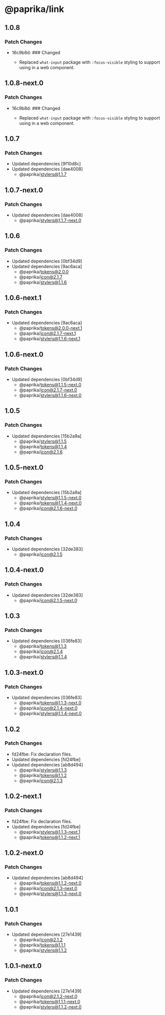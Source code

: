 # @paprika/link

## 1.0.8

### Patch Changes

- 16c9b8d: ### Changed

  - Replaced `what-input` package with `:focus-visible` styling to support using in a web component.

## 1.0.8-next.0

### Patch Changes

- 16c9b8d: ### Changed

  - Replaced `what-input` package with `:focus-visible` styling to support using in a web component.

## 1.0.7

### Patch Changes

- Updated dependencies [9f10d8c]
- Updated dependencies [dae4008]
  - @paprika/stylers@1.1.7

## 1.0.7-next.0

### Patch Changes

- Updated dependencies [dae4008]
  - @paprika/stylers@1.1.7-next.0

## 1.0.6

### Patch Changes

- Updated dependencies [0bf34d9]
- Updated dependencies [9ac6aca]
  - @paprika/tokens@2.0.0
  - @paprika/icon@2.1.7
  - @paprika/stylers@1.1.6

## 1.0.6-next.1

### Patch Changes

- Updated dependencies [9ac6aca]
  - @paprika/tokens@2.0.0-next.1
  - @paprika/icon@2.1.7-next.1
  - @paprika/stylers@1.1.6-next.1

## 1.0.6-next.0

### Patch Changes

- Updated dependencies [0bf34d9]
  - @paprika/tokens@1.1.5-next.0
  - @paprika/icon@2.1.7-next.0
  - @paprika/stylers@1.1.6-next.0

## 1.0.5

### Patch Changes

- Updated dependencies [15b2a9a]
  - @paprika/stylers@1.1.5
  - @paprika/tokens@1.1.4
  - @paprika/icon@2.1.6

## 1.0.5-next.0

### Patch Changes

- Updated dependencies [15b2a9a]
  - @paprika/stylers@1.1.5-next.0
  - @paprika/tokens@1.1.4-next.0
  - @paprika/icon@2.1.6-next.0

## 1.0.4

### Patch Changes

- Updated dependencies [32de383]
  - @paprika/icon@2.1.5

## 1.0.4-next.0

### Patch Changes

- Updated dependencies [32de383]
  - @paprika/icon@2.1.5-next.0

## 1.0.3

### Patch Changes

- Updated dependencies [036fe83]
  - @paprika/tokens@1.1.3
  - @paprika/icon@2.1.4
  - @paprika/stylers@1.1.4

## 1.0.3-next.0

### Patch Changes

- Updated dependencies [036fe83]
  - @paprika/tokens@1.1.3-next.0
  - @paprika/icon@2.1.4-next.0
  - @paprika/stylers@1.1.4-next.0

## 1.0.2

### Patch Changes

- fd24fbe: Fix declaration files.
- Updated dependencies [fd24fbe]
- Updated dependencies [ab8d494]
  - @paprika/stylers@1.1.3
  - @paprika/tokens@1.1.2
  - @paprika/icon@2.1.3

## 1.0.2-next.1

### Patch Changes

- fd24fbe: Fix declaration files.
- Updated dependencies [fd24fbe]
  - @paprika/stylers@1.1.3-next.1
  - @paprika/tokens@1.1.2-next.1

## 1.0.2-next.0

### Patch Changes

- Updated dependencies [ab8d494]
  - @paprika/tokens@1.1.2-next.0
  - @paprika/icon@2.1.3-next.0
  - @paprika/stylers@1.1.3-next.0

## 1.0.1

### Patch Changes

- Updated dependencies [27e1439]
  - @paprika/icon@2.1.2
  - @paprika/tokens@1.1.1
  - @paprika/stylers@1.1.2

## 1.0.1-next.0

### Patch Changes

- Updated dependencies [27e1439]
  - @paprika/icon@2.1.2-next.0
  - @paprika/tokens@1.1.1-next.0
  - @paprika/stylers@1.1.2-next.0
